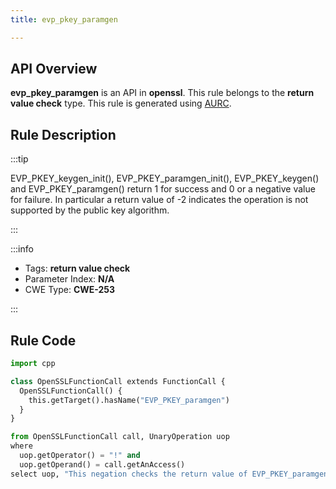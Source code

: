 ```yaml
---
title: evp_pkey_paramgen

---
```



## API Overview
**evp_pkey_paramgen** is an API in **openssl**. This rule belongs to the **return value check** type. This rule is generated using [AURC](../../tools/AURC).
## Rule Description

:::tip

EVP_PKEY_keygen_init(), EVP_PKEY_paramgen_init(), EVP_PKEY_keygen() and EVP_PKEY_paramgen() return 1 for success and 0 or a negative value for failure. In particular a return value of -2 indicates the operation is not supported by the public key algorithm.

:::

:::info

- Tags: **return value check**
- Parameter Index: **N/A**
- CWE Type: **CWE-253**

:::

## Rule Code
```python
import cpp

class OpenSSLFunctionCall extends FunctionCall {
  OpenSSLFunctionCall() {
    this.getTarget().hasName("EVP_PKEY_paramgen")
  }
}

from OpenSSLFunctionCall call, UnaryOperation uop
where
  uop.getOperator() = "!" and
  uop.getOperand() = call.getAnAccess()
select uop, "This negation checks the return value of EVP_PKEY_paramgen."
```